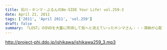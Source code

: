 ```yaml
---
title: 石川・ホンマ・ぶるんのBe-SIDE Your Life! vol.259-3
date: April 21, 2011
tags: ['2011', 'April 2011', 'vol.259']
draft: false
summary: 「LOST」のDVDを大量に所持して街へと消えていったホンマさん・・・滞納が心配です。NAMAE
---
```


http://project-phi.ddo.jp/ishikawa/ishikawa259_3.mp3